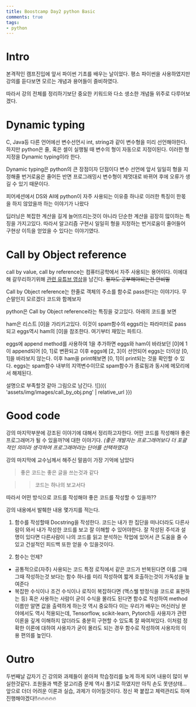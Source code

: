 ```yaml
---
title: Boostcamp Day2 python Basic
comments: true
tags:
- python
---
```


# Intro

본격적인 캠프진입에 앞서 파이썬 기초를 배우는 날이었다.
평소 파이썬을 사용하였지만 강의를 듣다보면 모르는 개념과 용어들이 즐비하였다.

따라서 강의 전체를 정리하기보단 중요한 키워드와 다소 생소한 개념들 위주로 다루어보겠다.


# Dynamic typing
C, Java등 다른 언어에선 변수선언시 int, string과 같이 변수형을 미리 선언해야한다.
하지만 python은 줄, 혹은 셀이 실행될 때 변수의 형이 자동으로 지정이된다.  이러한 형 지정을 Dynamic typing이라 한다.

Dynamic typing은 python의 큰 장점이자 단점이다
변수 선언에 앞서 일일히 형을 지정해줄 번거로움은 줄어든 반면 프로그래밍시 변수형이 제멋대로 바뀌어 후에 오류가 생길 수 있기 때문이다.

피어세션에서 DS와 AI에 python이 자주 사용되는 이유중 하나로 이러한 특징이 한몫을 하지 않았을까 하는 이야기가 나왔다

딥러닝은 복잡한 계산을 길게 늘어뜨리는것이 아니라 단순한 계산을 굉장히 많이하는 특징을 가지고있다.
따라서 알고리즘 구현시 일일히 형을 지정하는 번거로움이 줄어들어 구현상 이득을 얻었을 수 있다는 이야기였다.

# Call by Object reference
call by value, call by reference는 컴퓨터공학에서 자주 사용되는 용어이다. 
이에대해 갈무리하기위해 <a href= 'https://www.youtube.com/watch?v=HEiPxjVR8CU'> 관련 유튜브 영상</a>을 남긴다. ~~필자도 공부해야되는건 안비밀~~

Call by Object reference는 한줄로 객체의 주소를 함수로 pass한다는 이야기다.
무슨말인지 모르겠다 코드와 함께보자

python은 Call by Object reference라는 특징을 갖고있다. 아래의 코드를 보면
<script src="https://gist.github.com/moon-jong/121b7c1a253db4df76af5d07bc3ae012.js"></script>

ham은 리스트 [0]을 가리키고있다. 이것이 spam함수의 eggs라는 파라미터로 pass되고 eggs역시 ham의  [0]을 참조한다.
여기부터 재밌는 파트다.

eggs에 append method를 사용하여 1을 추가하면 eggs와 ham이 바라보던 [0]에 1이 append되어 [0, 1]로 변환되고 이후 eggs에 [2, 3]이 선언되어 eggs는 더이상 [0, 1]을 바라보지 않는다.
이후 ham을 print해보면 [0, 1]이 print되는 것을 확인할 수 있다. eggs는 spam함수 내부의 지역변수이므로 spam함수가 종료됨과 동시에 메모리에서 해제된다.

설명으로 부족할것 같아 그림으로 남긴다.
![]({{ 'assets/img/images/call_by_obj.png' | relative_url }})

# Good code
강의 마지막부분에 강조된 이야기에 대해서 정리하고자한다. 
어떤 코드를 작성해야 좋은 프로그래머가 될 수 있을까?에 대한 이야기다. *(좋은 개발자는 프로그래머보다 더 포괄적인 의미라 생각하여 프로그래머라는 단어를 선택하였다)*

강의 마지막에 교수님께서 해주신 말씀이 가장 기억에 남았다 
> 좋은 코드는 좋은 글을 쓰는것과 같다

>>코드는 하나의 보고서다

따라서 어떤 방식으로 코드를 작성해야 좋은 코드를 작성할 수 있을까??

강의 내용에서 발췌한 내용 몇가지를 적는다.

1. 함수를 작성할때 Docstring을 작성한다.
코드는 내가 한 집단을 떠나더라도 다른사람이 와서 내가 작성한 코드를 보고 잘 이해할 수 있어야한다. 
잘 작성된 주석과 설명이 있다면 다른사람이 나의 코드를 읽고 분석하는 작업에 있어서 큰 도움을 줄 수 있고 건설적인 피드백 또한 얻을 수 있을것이다.

2. 함수는 언제?
- 공통적으로(자주) 사용되는 코드
특정 로직에서 같은 코드가 반복된다면 이를 그때그때 작성하는것 보다는 함수 하나를 미리 작성하여 짧게 호출하는것이 가독성을 높여준다
- 복잡한 수식이나 조건
수식이나 로직이 복잡하다면 (맥스웰 방정식을 코드로 표현하는 등) 혹은 사용하는 사람이 굳이 수식을 몰라도 된다면 함수로 작성하여 method이름만 알면 값을 출력하게 하는것 역시 중요하다
이는 우리가 배우는 머신러닝 분야에서도 역시 적용되는데, Tensorflow, scikit-learn, Pytorch등 사용자가 관련 이론을 깊게 이해하지 않더라도 충분히 구현할 수 있도록 잘 짜여져있다. 
이처럼 정확한 이론에 대하여 사용자가 굳이 몰라도 되는 경우 함수로 작성하여 사용자의 이용 편의를 높인다.

# Outro
두번째날 갑자기 긴 강의와 과제들이 쏟아져 학습정리를 늦게 하게 되어 내용이 많이 부실한것같다. 
조원들과 백준 알고리즘 문제 역시 풀기로 하였지만 아직 손도 못댄상태... 
앞으로 더더 어려운 이론과 실습, 과제가 이어질것이다.
정신 꽉 붙잡고 체력관리도 하며 진행해야겠다!!🔥🔥🔥🔥🔥


